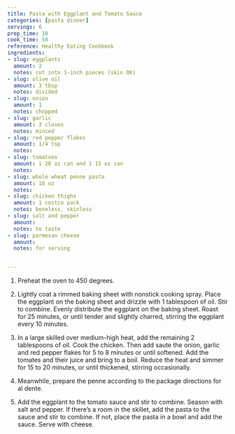 ```yaml
---
title: Pasta with Eggplant and Tomato Sauce
categories: [pasta dinner]
servings: 6
prep_time: 10
cook_time: 50
reference: Healthy Eating Cookbook
ingredients:
- slug: eggplants
  amount: 2
  notes: cut into 1-inch pieces (skin OK)
- slug: olive oil
  amount: 3 tbsp
  notes: divided
- slug: onion
  amount: 1
  notes: chopped
- slug: garlic
  amount: 3 cloves
  notes: minced
- slug: red pepper flakes
  amount: 1/4 tsp
  notes:
- slug: tomatoes
  amount: 1 28 oz can and 1 15 oz can
  notes:
- slug: whole wheat penne pasta
  amount: 16 oz
  notes:
- slug: chicken thighs
  amount: 1 costco pack
  notes: boneless, skinless
- slug: salt and pepper
  amount:
  notes: to taste
- slug: parmesan cheese
  amount:
  notes: for serving


---
```


1. Preheat the oven to 450 degrees.

2. Lightly coat a rimmed baking sheet with nonstick cooking spray. Place the eggplant on the baking sheet and drizzle with 1 tablespoon of oil. Stir to combine. Evenly distribute the eggplant on the baking sheet. Roast for 25 minutes, or until tender and slightly charred, stirring the eggplant every 10 minutes.

3. In a large skilled over medium-high heat, add the remaining 2 tablespoons of oil. Cook the chicken. Then add saute the onion, garlic and red pepper flakes for 5 to 8 minutes or until softened. Add the tomates and their juice and bring to a boil. Reduce the heat and simmer for 15 to 20 minutes, or until thickened, stirring occasionally.

4. Meanwhile, prepare the penne according to the package directions for al dente.

5. Add the eggplant to the tomato sauce and stir to combine. Season with salt and pepper. If there’s a room in the skillet, add the pasta to the sauce and stir to combine. If not, place the pasta in a bowl and add the sauce. Serve with cheese.
